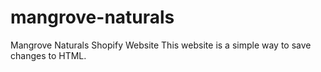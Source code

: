 # mangrove-naturals
Mangrove Naturals Shopify Website
This website is a simple way to save changes to HTML. 
